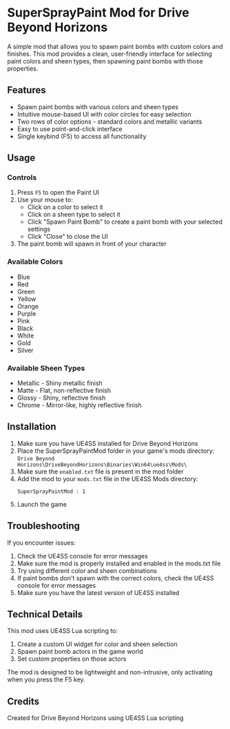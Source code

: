 # SuperSprayPaint Mod for Drive Beyond Horizons

A simple mod that allows you to spawn paint bombs with custom colors and finishes. This mod provides a clean, user-friendly interface for selecting paint colors and sheen types, then spawning paint bombs with those properties.

## Features

- Spawn paint bombs with various colors and sheen types
- Intuitive mouse-based UI with color circles for easy selection
- Two rows of color options - standard colors and metallic variants
- Easy to use point-and-click interface
- Single keybind (F5) to access all functionality

## Usage

### Controls

1. Press `F5` to open the Paint UI
2. Use your mouse to:
   - Click on a color to select it
   - Click on a sheen type to select it
   - Click "Spawn Paint Bomb" to create a paint bomb with your selected settings
   - Click "Close" to close the UI
3. The paint bomb will spawn in front of your character

### Available Colors

- Blue
- Red
- Green
- Yellow
- Orange
- Purple
- Pink
- Black
- White
- Gold
- Silver

### Available Sheen Types

- Metallic - Shiny metallic finish
- Matte - Flat, non-reflective finish
- Glossy - Shiny, reflective finish
- Chrome - Mirror-like, highly reflective finish

## Installation

1. Make sure you have UE4SS installed for Drive Beyond Horizons
2. Place the SuperSprayPaintMod folder in your game's mods directory:
   `Drive Beyond Horizons\DriveBeyondHorizons\Binaries\Win64\ue4ss\Mods\`
3. Make sure the `enabled.txt` file is present in the mod folder
4. Add the mod to your `mods.txt` file in the UE4SS Mods directory:
   ```
   SuperSprayPaintMod : 1
   ```
5. Launch the game

## Troubleshooting

If you encounter issues:

1. Check the UE4SS console for error messages
2. Make sure the mod is properly installed and enabled in the mods.txt file
3. Try using different color and sheen combinations
4. If paint bombs don't spawn with the correct colors, check the UE4SS console for error messages
5. Make sure you have the latest version of UE4SS installed

## Technical Details

This mod uses UE4SS Lua scripting to:
1. Create a custom UI widget for color and sheen selection
2. Spawn paint bomb actors in the game world
3. Set custom properties on those actors

The mod is designed to be lightweight and non-intrusive, only activating when you press the F5 key.

## Credits

Created for Drive Beyond Horizons using UE4SS Lua scripting
